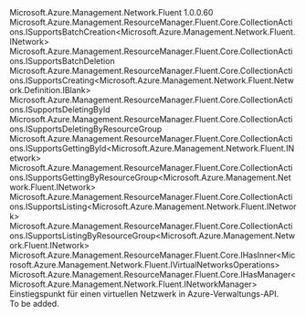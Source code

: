 <Type Name="INetworks" FullName="Microsoft.Azure.Management.Network.Fluent.INetworks">
  <TypeSignature Language="C#" Value="public interface INetworks : Microsoft.Azure.Management.ResourceManager.Fluent.Core.CollectionActions.ISupportsBatchCreation&lt;Microsoft.Azure.Management.Network.Fluent.INetwork&gt;, Microsoft.Azure.Management.ResourceManager.Fluent.Core.CollectionActions.ISupportsBatchDeletion, Microsoft.Azure.Management.ResourceManager.Fluent.Core.CollectionActions.ISupportsCreating&lt;Microsoft.Azure.Management.Network.Fluent.Network.Definition.IBlank&gt;, Microsoft.Azure.Management.ResourceManager.Fluent.Core.CollectionActions.ISupportsDeletingById, Microsoft.Azure.Management.ResourceManager.Fluent.Core.CollectionActions.ISupportsDeletingByResourceGroup, Microsoft.Azure.Management.ResourceManager.Fluent.Core.CollectionActions.ISupportsGettingById&lt;Microsoft.Azure.Management.Network.Fluent.INetwork&gt;, Microsoft.Azure.Management.ResourceManager.Fluent.Core.CollectionActions.ISupportsGettingByResourceGroup&lt;Microsoft.Azure.Management.Network.Fluent.INetwork&gt;, Microsoft.Azure.Management.ResourceManager.Fluent.Core.CollectionActions.ISupportsListing&lt;Microsoft.Azure.Management.Network.Fluent.INetwork&gt;, Microsoft.Azure.Management.ResourceManager.Fluent.Core.CollectionActions.ISupportsListingByResourceGroup&lt;Microsoft.Azure.Management.Network.Fluent.INetwork&gt;, Microsoft.Azure.Management.ResourceManager.Fluent.Core.IHasInner&lt;Microsoft.Azure.Management.Network.Fluent.IVirtualNetworksOperations&gt;, Microsoft.Azure.Management.ResourceManager.Fluent.Core.IHasManager&lt;Microsoft.Azure.Management.Network.Fluent.INetworkManager&gt;" />
  <TypeSignature Language="ILAsm" Value=".class public interface auto ansi abstract INetworks implements class Microsoft.Azure.Management.ResourceManager.Fluent.Core.CollectionActions.ISupportsBatchCreation`1&lt;class Microsoft.Azure.Management.Network.Fluent.INetwork&gt;, class Microsoft.Azure.Management.ResourceManager.Fluent.Core.CollectionActions.ISupportsBatchDeletion, class Microsoft.Azure.Management.ResourceManager.Fluent.Core.CollectionActions.ISupportsCreating`1&lt;class Microsoft.Azure.Management.Network.Fluent.Network.Definition.IBlank&gt;, class Microsoft.Azure.Management.ResourceManager.Fluent.Core.CollectionActions.ISupportsDeletingById, class Microsoft.Azure.Management.ResourceManager.Fluent.Core.CollectionActions.ISupportsDeletingByResourceGroup, class Microsoft.Azure.Management.ResourceManager.Fluent.Core.CollectionActions.ISupportsGettingById`1&lt;class Microsoft.Azure.Management.Network.Fluent.INetwork&gt;, class Microsoft.Azure.Management.ResourceManager.Fluent.Core.CollectionActions.ISupportsGettingByResourceGroup`1&lt;class Microsoft.Azure.Management.Network.Fluent.INetwork&gt;, class Microsoft.Azure.Management.ResourceManager.Fluent.Core.CollectionActions.ISupportsListing`1&lt;class Microsoft.Azure.Management.Network.Fluent.INetwork&gt;, class Microsoft.Azure.Management.ResourceManager.Fluent.Core.CollectionActions.ISupportsListingByResourceGroup`1&lt;class Microsoft.Azure.Management.Network.Fluent.INetwork&gt;, class Microsoft.Azure.Management.ResourceManager.Fluent.Core.IBeta, class Microsoft.Azure.Management.ResourceManager.Fluent.Core.IHasInner`1&lt;class Microsoft.Azure.Management.Network.Fluent.IVirtualNetworksOperations&gt;, class Microsoft.Azure.Management.ResourceManager.Fluent.Core.IHasManager`1&lt;class Microsoft.Azure.Management.Network.Fluent.INetworkManager&gt;" />
  <TypeSignature Language="DocId" Value="T:Microsoft.Azure.Management.Network.Fluent.INetworks" />
  <TypeSignature Language="VB.NET" Value="Public Interface INetworks&#xA;Implements IHasInner(Of IVirtualNetworksOperations), IHasManager(Of INetworkManager), ISupportsBatchCreation(Of INetwork), ISupportsBatchDeletion, ISupportsCreating(Of IBlank), ISupportsDeletingById, ISupportsDeletingByResourceGroup, ISupportsGettingById(Of INetwork), ISupportsGettingByResourceGroup(Of INetwork), ISupportsListing(Of INetwork), ISupportsListingByResourceGroup(Of INetwork)" />
  <TypeSignature Language="F#" Value="type INetworks = interface&#xA;    interface ISupportsCreating&lt;IBlank&gt;&#xA;    interface ISupportsListing&lt;INetwork&gt;&#xA;    interface ISupportsListingByResourceGroup&lt;INetwork&gt;&#xA;    interface ISupportsGettingByResourceGroup&lt;INetwork&gt;&#xA;    interface ISupportsGettingById&lt;INetwork&gt;&#xA;    interface ISupportsDeletingById&#xA;    interface ISupportsDeletingByResourceGroup&#xA;    interface ISupportsBatchCreation&lt;INetwork&gt;&#xA;    interface ISupportsBatchDeletion&#xA;    interface IBeta&#xA;    interface IHasManager&lt;INetworkManager&gt;&#xA;    interface IHasInner&lt;IVirtualNetworksOperations&gt;" />
  <AssemblyInfo>
    <AssemblyName>Microsoft.Azure.Management.Network.Fluent</AssemblyName>
    <AssemblyVersion>1.0.0.60</AssemblyVersion>
  </AssemblyInfo>
  <Interfaces>
    <Interface>
      <InterfaceName>Microsoft.Azure.Management.ResourceManager.Fluent.Core.CollectionActions.ISupportsBatchCreation&lt;Microsoft.Azure.Management.Network.Fluent.INetwork&gt;</InterfaceName>
    </Interface>
    <Interface>
      <InterfaceName>Microsoft.Azure.Management.ResourceManager.Fluent.Core.CollectionActions.ISupportsBatchDeletion</InterfaceName>
    </Interface>
    <Interface>
      <InterfaceName>Microsoft.Azure.Management.ResourceManager.Fluent.Core.CollectionActions.ISupportsCreating&lt;Microsoft.Azure.Management.Network.Fluent.Network.Definition.IBlank&gt;</InterfaceName>
    </Interface>
    <Interface>
      <InterfaceName>Microsoft.Azure.Management.ResourceManager.Fluent.Core.CollectionActions.ISupportsDeletingById</InterfaceName>
    </Interface>
    <Interface>
      <InterfaceName>Microsoft.Azure.Management.ResourceManager.Fluent.Core.CollectionActions.ISupportsDeletingByResourceGroup</InterfaceName>
    </Interface>
    <Interface>
      <InterfaceName>Microsoft.Azure.Management.ResourceManager.Fluent.Core.CollectionActions.ISupportsGettingById&lt;Microsoft.Azure.Management.Network.Fluent.INetwork&gt;</InterfaceName>
    </Interface>
    <Interface>
      <InterfaceName>Microsoft.Azure.Management.ResourceManager.Fluent.Core.CollectionActions.ISupportsGettingByResourceGroup&lt;Microsoft.Azure.Management.Network.Fluent.INetwork&gt;</InterfaceName>
    </Interface>
    <Interface>
      <InterfaceName>Microsoft.Azure.Management.ResourceManager.Fluent.Core.CollectionActions.ISupportsListing&lt;Microsoft.Azure.Management.Network.Fluent.INetwork&gt;</InterfaceName>
    </Interface>
    <Interface>
      <InterfaceName>Microsoft.Azure.Management.ResourceManager.Fluent.Core.CollectionActions.ISupportsListingByResourceGroup&lt;Microsoft.Azure.Management.Network.Fluent.INetwork&gt;</InterfaceName>
    </Interface>
    <Interface>
      <InterfaceName>Microsoft.Azure.Management.ResourceManager.Fluent.Core.IHasInner&lt;Microsoft.Azure.Management.Network.Fluent.IVirtualNetworksOperations&gt;</InterfaceName>
    </Interface>
    <Interface>
      <InterfaceName>Microsoft.Azure.Management.ResourceManager.Fluent.Core.IHasManager&lt;Microsoft.Azure.Management.Network.Fluent.INetworkManager&gt;</InterfaceName>
    </Interface>
  </Interfaces>
  <Docs>
    <summary>
            Einstiegspunkt für einen virtuellen Netzwerk in Azure-Verwaltungs-API.
            </summary>
    <remarks>To be added.</remarks>
  </Docs>
  <Members />
</Type>